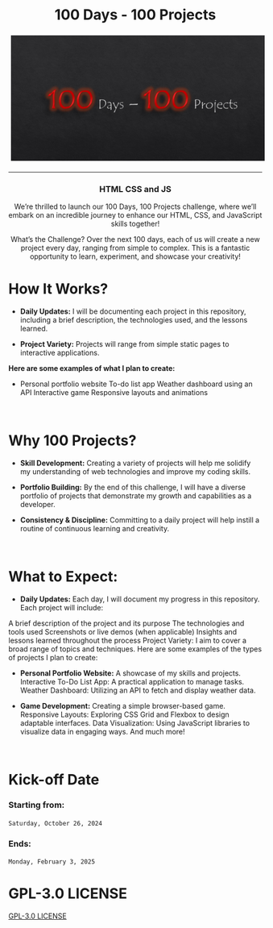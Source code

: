 <div align="center">
    <h1>100 Days - 100 Projects</h1>
</div>
<div align="center">   
    <img src="100d.png" alt="image not found." hspace="5" vspace="5"/>
</div> 
<hr>
<div align="center">
    <h3>HTML CSS and JS</h3>
</div>

<div align="center">
    <p>We’re thrilled to launch our 100 Days, 100 Projects challenge, where we’ll embark on an incredible journey to enhance our HTML, CSS, and JavaScript skills together!

What’s the Challenge? Over the next 100 days, each of us will create a new project every day, ranging from simple to complex. This is a fantastic opportunity to learn, experiment, and showcase your creativity!</p>
</div>

# How It Works?

- **Daily Updates:** I will be documenting each project in this repository, including a brief description, the technologies used, and the lessons learned.

- **Project Variety:** Projects will range from simple static pages to interactive applications. 

**Here are some examples of what I plan to create:**

- Personal portfolio website
To-do list app
Weather dashboard using an API
Interactive game
Responsive layouts and animations

<br/>

# Why 100 Projects?

- **Skill Development:** Creating a variety of projects will help me solidify my understanding of web technologies and improve my coding skills.

- **Portfolio Building:** By the end of this challenge, I will have a diverse portfolio of projects that demonstrate my growth and capabilities as a developer.

- **Consistency & Discipline:** Committing to a daily project will help instill a routine of continuous learning and creativity.

<br/>

# What to Expect:

- **Daily Updates:**
Each day, I will document my progress in this repository. Each project will include:


A brief description of the project and its purpose
The technologies and tools used
Screenshots or live demos (when applicable)
Insights and lessons learned throughout the process
Project Variety:
I aim to cover a broad range of topics and techniques. Here are some examples of the types of projects I plan to create:

- **Personal Portfolio Website:** A showcase of my skills and projects.
Interactive To-Do List App: A practical application to manage tasks.
Weather Dashboard: Utilizing an API to fetch and display weather data.

- **Game Development:** Creating a simple browser-based game.
Responsive Layouts: Exploring CSS Grid and Flexbox to design adaptable interfaces.
Data Visualization: Using JavaScript libraries to visualize data in engaging ways.
And much more!

<br/>

# Kick-off Date

<h3>Starting from:</h3>

`Saturday, October 26, 2024`

<h3>Ends:</h3>

`Monday, February 3, 2025`

# GPL-3.0 LICENSE

[GPL-3.0 LICENSE](LICENSE.md)